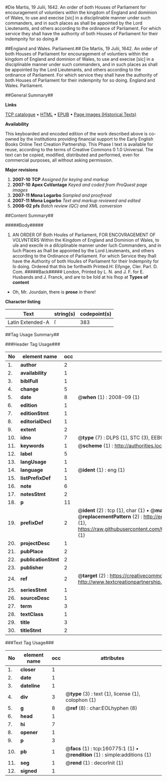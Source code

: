 #Die Martis, 19 Julii, 1642. An order of both Houses of Parliament for encouragement of voluntiers within the kingdom of England and dominion of Wales, to use and execise [sic] in a disciplinable manner under such commanders, and in such places as shall be appointed by the Lord Lieutenants, and others according to the ordinance of Parliament. For which service they shall have the authority of both Houses of Parliament for their indempnity for so doing.#

##England and Wales. Parliament.##
Die Martis, 19 Julii, 1642. An order of both Houses of Parliament for encouragement of voluntiers within the kingdom of England and dominion of Wales, to use and execise [sic] in a disciplinable manner under such commanders, and in such places as shall be appointed by the Lord Lieutenants, and others according to the ordinance of Parliament. For which service they shall have the authority of both Houses of Parliament for their indempnity for so doing.
England and Wales. Parliament.

##General Summary##

**Links**

[TCP catalogue](http://www.ota.ox.ac.uk/tcp/)  • 
[HTML](http://tei.it.ox.ac.uk/tcp/Texts-HTML/free/A82/A82924.html)  • 
[EPUB](http://tei.it.ox.ac.uk/tcp/Texts-EPUB/free/A82/A82924.epub) • 
[Page images (Historical Texts)](https://data.historicaltexts.jisc.ac.uk/view?pubId=eebo-99872391e&pageId=eebo-99872391e-160775-1)

**Availability**

This keyboarded and encoded edition of the
	       work described above is co-owned by the institutions
	       providing financial support to the Early English Books
	       Online Text Creation Partnership. This Phase I text is
	       available for reuse, according to the terms of Creative
	       Commons 0 1.0 Universal. The text can be copied,
	       modified, distributed and performed, even for
	       commercial purposes, all without asking permission.

**Major revisions**

1. __2007-10__ __TCP__ *Assigned for keying and markup*
1. __2007-10__ __Apex CoVantage__ *Keyed and coded from ProQuest page images*
1. __2007-11__ __Mona Logarbo__ *Sampled and proofread*
1. __2007-11__ __Mona Logarbo__ *Text and markup reviewed and edited*
1. __2008-02__ __pfs__ *Batch review (QC) and XML conversion*

##Content Summary##

#####Body#####

1. AN ORDER OF Both Houſes of Parliament, FOR ENCOVRAGEMENT OF VOLVNTIERS Within the Kingdom of England and Dominion of Wales, to uſe and execiſe in a diſciplinable manner under ſuch Commanders, and in ſuch Places as ſhall be appointed by the Lord Lieutenants, and others according to the Ordinance of Parliament. For which Service they ſhall have the Authority of both Houſes of Parliament for their Indempnity for ſo doing.
Ordered that this be forthwith Printed.H: Elſynge, Cler. Parl. D. Com.
#####Back#####
London, Printed by L. N. and J. F. for E. Husbands and J. Franck, and are to be ſold at his ſhop at 
**Types of content**

  * Oh, Mr. Jourdain, there is **prose** in there!

**Character listing**


|Text|string(s)|codepoint(s)|
|---|---|---|
|Latin Extended-A|ſ|383|

##Tag Usage Summary##

###Header Tag Usage###

|No|element name|occ|attributes|
|---|---|---|---|
|1.|__author__|2||
|2.|__availability__|1||
|3.|__biblFull__|1||
|4.|__change__|5||
|5.|__date__|8| @__when__ (1) : 2008-09 (1)|
|6.|__edition__|1||
|7.|__editionStmt__|1||
|8.|__editorialDecl__|1||
|9.|__extent__|2||
|10.|__idno__|7| @__type__ (7) : DLPS (1), STC (3), EEBO-CITATION (1), PROQUEST (1), VID (1)|
|11.|__keywords__|1| @__scheme__ (1) : http://authorities.loc.gov/ (1)|
|12.|__label__|5||
|13.|__langUsage__|1||
|14.|__language__|1| @__ident__ (1) : eng (1)|
|15.|__listPrefixDef__|1||
|16.|__note__|6||
|17.|__notesStmt__|2||
|18.|__p__|11||
|19.|__prefixDef__|2| @__ident__ (2) : tcp (1), char (1)  •  @__matchPattern__ (2) : ([0-9\-]+):([0-9IVX]+) (1), (.+) (1)  •  @__replacementPattern__ (2) : http://eebo.chadwyck.com/downloadtiff?vid=$1&page=$2 (1), https://raw.githubusercontent.com/textcreationpartnership/Texts/master/tcpchars.xml#$1 (1)|
|20.|__projectDesc__|1||
|21.|__pubPlace__|2||
|22.|__publicationStmt__|2||
|23.|__publisher__|2||
|24.|__ref__|2| @__target__ (2) : https://creativecommons.org/publicdomain/zero/1.0/ (1), http://www.textcreationpartnership.org/docs/. (1)|
|25.|__seriesStmt__|1||
|26.|__sourceDesc__|1||
|27.|__term__|3||
|28.|__textClass__|1||
|29.|__title__|3||
|30.|__titleStmt__|2||


###Text Tag Usage###

|No|element name|occ|attributes|
|---|---|---|---|
|1.|__closer__|1||
|2.|__date__|1||
|3.|__dateline__|1||
|4.|__div__|3| @__type__ (3) : text (1), license (1), colophon (1)|
|5.|__g__|8| @__ref__ (8) : char:EOLhyphen (8)|
|6.|__head__|1||
|7.|__hi__|7||
|8.|__opener__|1||
|9.|__p__|3||
|10.|__pb__|1| @__facs__ (1) : tcp:160775:1 (1)  •  @__rendition__ (1) : simple:additions (1)|
|11.|__seg__|1| @__rend__ (1) : decorInit (1)|
|12.|__signed__|1||

